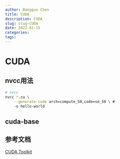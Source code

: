 ```yaml
---
author: Bangguo Chen
title: CUDA
description: CUDA
slug: slug-CUDA
date: 2022-01-15
categories:
tags: 
---
```



# CUDA  


## nvcc用法
```sh
# nvcc
nvcc *.cu \
    --generate-code arch=compute_50,code=sm_50 \ # 
    -o hello-world


```

## cuda-base



## 参考文档
  [CUDA Toolkit](https://docs.nvidia.com/cuda/index.html)














